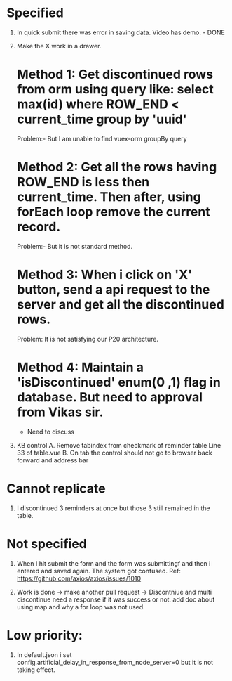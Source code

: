 # Specified

1. In quick submit there was error in saving data. Video has demo. - DONE

2. Make the X work in a drawer.

   # Method 1: Get discontinued rows from orm using query like: select max(id) where ROW_END < current_time group by 'uuid'

   Problem:- But I am unable to find vuex-orm groupBy query

   # Method 2: Get all the rows having ROW_END is less then current_time. Then after, using forEach loop remove the current record.

   Problem:- But it is not standard method.

   # Method 3: When i click on 'X' button, send a api request to the server and get all the discontinued rows.

   Problem: It is not satisfying our P20 architecture.

   # Method 4: Maintain a 'isDiscontinued' enum(0 ,1) flag in database. But need to approval from Vikas sir.

   - Need to discuss

3) KB control
   A. Remove tabindex from checkmark of reminder table Line 33 of table.vue
   B. On tab the control should not go to browser back forward and address bar

# Cannot replicate

1. I discontinued 3 reminders at once but those 3 still remained in the table.

# Not specified

1. When I hit submit the form and the form was submittingf and then i entered and saved again. The system got confused.
   Ref: https://github.com/axios/axios/issues/1010

2. Work is done -> make another pull request -> Discontniue and multi discontinue need a response if it was success or not.
   add doc about using map and why a for loop was not used.

# Low priority:

1. In default.json i set config.artificial_delay_in_response_from_node_server=0 but it is not taking effect.
